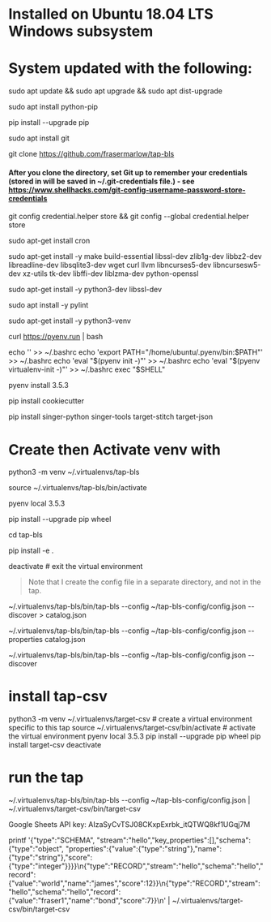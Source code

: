 # Installed on Ubuntu 18.04 LTS Windows subsystem
# System updated with the following:

sudo apt update && sudo apt upgrade && sudo apt dist-upgrade

sudo apt install python-pip

pip install --upgrade pip

sudo apt install git

git clone https://github.com/frasermarlow/tap-bls

#### After you clone the directory, set Git up to remember your credentials (stored in will be saved in ~/.git-credentials file.) - see https://www.shellhacks.com/git-config-username-password-store-credentials

git config credential.helper store && git config --global credential.helper store


sudo apt-get install cron

sudo apt-get install -y make build-essential libssl-dev zlib1g-dev libbz2-dev libreadline-dev libsqlite3-dev wget curl llvm libncurses5-dev libncursesw5-dev xz-utils tk-dev libffi-dev liblzma-dev python-openssl

sudo apt-get install -y python3-dev libssl-dev

sudo apt install -y pylint

sudo apt-get install -y python3-venv

curl https://pyenv.run | bash

echo '' >> ~/.bashrc
echo 'export PATH="/home/ubuntu/.pyenv/bin:$PATH"' >> ~/.bashrc
echo 'eval "$(pyenv init -)"' >> ~/.bashrc
echo 'eval "$(pyenv virtualenv-init -)"' >> ~/.bashrc
exec "$SHELL"

pyenv install 3.5.3

pip install cookiecutter

pip install singer-python singer-tools target-stitch target-json

# Create then Activate venv with 
python3 -m venv ~/.virtualenvs/tap-bls

source ~/.virtualenvs/tap-bls/bin/activate

pyenv local 3.5.3

pip install --upgrade pip wheel

cd tap-bls 

pip install -e .

deactivate # exit the virtual environment

> Note that I create the config file in a separate directory, and not in the tap.

~/.virtualenvs/tap-bls/bin/tap-bls --config ~/tap-bls-config/config.json --discover > catalog.json

~/.virtualenvs/tap-bls/bin/tap-bls --config ~/tap-bls-config/config.json --properties catalog.json

~/.virtualenvs/tap-bls/bin/tap-bls --config ~/tap-bls-config/config.json --discover


# install tap-csv
python3 -m venv ~/.virtualenvs/target-csv      # create a virtual environment specific to this tap
source ~/.virtualenvs/target-csv/bin/activate  # activate the virtual environment
pyenv local 3.5.3
pip install --upgrade pip wheel
pip install target-csv
deactivate

# run the tap

~/.virtualenvs/tap-bls/bin/tap-bls --config ~/tap-bls-config/config.json | ~/.virtualenvs/target-csv/bin/target-csv


Google Sheets API key:
AIzaSyCvTSJ08CKxpExrbk_itQTWQ8kf1UGqj7M



printf '{"type":"SCHEMA", "stream":"hello","key_properties":[],"schema":{"type":"object", "properties":{"value":{"type":"string"},"name":{"type":"string"},"score":{"type":"integer"}}}}\n{"type":"RECORD","stream":"hello","schema":"hello","record":{"value":"world","name":"james","score":12}}\n{"type":"RECORD","stream":"hello","schema":"hello","record":{"value":"fraser1","name":"bond","score":7}}\n' | ~/.virtualenvs/target-csv/bin/target-csv
